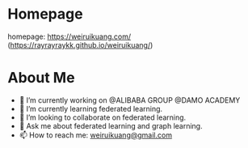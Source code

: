 # Homepage
homepage: https://weiruikuang.com/ (https://rayrayraykk.github.io/weiruikuang/)

# About Me
- 🔭 I’m currently working on @ALIBABA GROUP @DAMO ACADEMY
- 🌱 I’m currently learning federated learning.
- 👯 I’m looking to collaborate on federated learning.
- 💬 Ask me about federated learning and graph learning.
- 📫 How to reach me: weiruikuang@gmail.com
